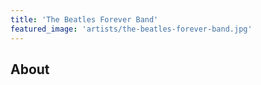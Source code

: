 ```yaml
---
title: 'The Beatles Forever Band'
featured_image: 'artists/the-beatles-forever-band.jpg'
---
```


## About


